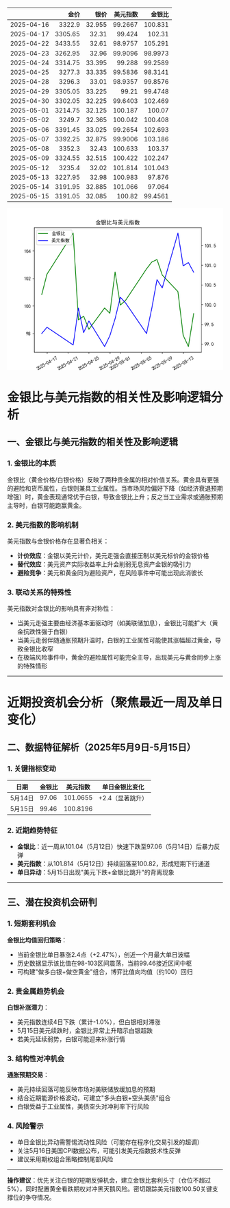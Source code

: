 |            |    金价 |   银价 |   美元指数 |   金银比 |
|:-----------|--------:|-------:|-----------:|---------:|
| 2025-04-16 | 3322.9  | 32.955 |    99.2667 | 100.831  |
| 2025-04-17 | 3305.65 | 32.31  |    99.424  | 102.31   |
| 2025-04-22 | 3433.55 | 32.61  |    98.9757 | 105.291  |
| 2025-04-23 | 3262.95 | 32.96  |    99.9096 |  98.9973 |
| 2025-04-24 | 3314.75 | 33.395 |    99.288  |  99.2589 |
| 2025-04-25 | 3277.3  | 33.335 |    99.5836 |  98.3141 |
| 2025-04-28 | 3296.3  | 33.01  |    98.9357 |  99.8576 |
| 2025-04-29 | 3305.05 | 33.225 |    99.21   |  99.4748 |
| 2025-04-30 | 3302.05 | 32.225 |    99.6403 | 102.469  |
| 2025-05-01 | 3214.75 | 32.125 |   100.187  | 100.07   |
| 2025-05-02 | 3249.7  | 32.365 |   100.042  | 100.408  |
| 2025-05-06 | 3391.45 | 33.025 |    99.2654 | 102.693  |
| 2025-05-07 | 3392.25 | 32.875 |    99.9006 | 103.186  |
| 2025-05-08 | 3352.3  | 32.43  |   100.633  | 103.37   |
| 2025-05-09 | 3324.55 | 32.515 |   100.422  | 102.247  |
| 2025-05-12 | 3235.4  | 32.02  |   101.814  | 101.043  |
| 2025-05-13 | 3227.95 | 32.98  |   100.983  |  97.876  |
| 2025-05-14 | 3191.95 | 32.885 |   101.066  |  97.064  |
| 2025-05-15 | 3191.05 | 32.085 |   100.82   |  99.4561 |

![图](gold_silver_usdx.png)



# 金银比与美元指数的相关性及影响逻辑分析

## 一、金银比与美元指数的相关性及影响逻辑

### 1. 金银比的本质
金银比（黄金价格/白银价格）反映了两种贵金属的相对价值关系。黄金具有更强的避险和货币属性，白银则兼具工业属性。当市场风险偏好下降（如经济衰退预期增强）时，黄金表现通常优于白银，导致金银比上升；反之当工业需求或通胀预期主导时，白银可能跑赢黄金。

### 2. 美元指数的影响机制
美元指数与金银价格存在显著负相关：
- **计价效应**：金银以美元计价，美元走强会直接压制以美元标价的金银价格
- **替代效应**：美元资产实际收益率上升会削弱无息资产金银的吸引力
- **避险竞争**：美元和黄金同为避险资产，在风险事件中可能出现此消彼长

### 3. 联动关系的特殊性
美元指数对金银比的影响具有非对称性：
- 当美元走强主要由经济基本面驱动时（如美联储加息），金银比可能扩大（黄金抗跌性强于白银）
- 当美元走弱伴随通胀预期升温时，白银的工业属性可能使其涨幅超过黄金，导致金银比收窄
- 在极端风险事件中，黄金的避险属性可能完全主导，出现美元与黄金同步上涨的特殊情形

---

# 近期投资机会分析（聚焦最近一周及单日变化）

## 二、数据特征解析（2025年5月9日-5月15日）

### 1. 关键指标变动
| 日期       | 金银比   | 美元指数 | 单日金银比变化 |
|------------|----------|----------|----------------|
| 5月14日    | 97.06    | 101.0655 | +2.4（显著跳升）|
| 5月15日    | 99.46    | 100.8196 |                |

### 2. 近期趋势特征
- **金银比**：近一周从101.04（5月12日）快速下跌至97.06（5月14日）后暴力反弹
- **美元指数**：从101.814（5月12日）持续回落至100.82，形成短期下行通道
- **单日异动**：5月15日出现"美元下跌+金银比跳升"的背离现象

---

## 三、潜在投资机会研判

### 1. 短期套利机会
**金银比均值回归策略**：
- 当前金银比单日暴涨2.4点（+2.47%），创近一个月最大单日波幅
- 历史数据显示该比值在98-103区间震荡，当前99.46接近区间中枢
- 可构建"做多白银+做空黄金"组合，博弈比值向均值（约100）回归

### 2. 贵金属趋势机会
**白银补涨潜力**：
- 美元指数连续4日下跌（累计-1.0%），但白银相对滞涨
- 5月15日美元续跌时，金银比异常上升暗示白银超跌
- 若美元延续弱势，白银可能迎来补涨行情

### 3. 结构性对冲机会
**通胀预期交易**：
- 美元持续回落可能反映市场对美联储放缓加息的预期
- 结合近期能源价格波动，可建立"多头白银+空头美债"组合
- 白银受益于工业属性，美债空头对冲利率下行风险

### 4. 风险警示
- 单日金银比异动需警惕流动性风险（可能存在程序化交易引发的超调）
- 关注5月16日美国CPI数据公布，可能引发美元指数技术性反弹
- 建议采用期权组合策略控制尾部风险

---

**操作建议**：优先关注白银的短期反弹机会，建立金银比套利头寸（仓位不超过5%），同时配置黄金看跌期权对冲黑天鹅风险。密切跟踪美元指数100.50关键支撑位的争夺情况。